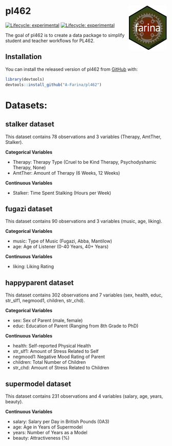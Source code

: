 
<!-- README.md is generated from README.Rmd. Please edit that file -->

# pl462 <img src='man/figures/logo.jpeg' align="right" height="137.5" />

<!-- badges: start -->

[![Lifecycle:
experimental](https://img.shields.io/badge/lifecycle-experimental-orange.svg)](https://www.tidyverse.org/lifecycle/#experimental)
[![Lifecycle:
experimental](https://img.shields.io/badge/lifecycle-experimental-orange.svg)](https://lifecycle.r-lib.org/articles/stages.html#experimental)
<!-- badges: end -->

The goal of pl462 is to create a data package to simplify student and
teacher workflows for PL462.

## Installation

You can install the released version of pl462 from
[GitHub](https://github.com/A-Farina/pl462) with:

``` r
library(devtools)
devtools::install_github("A-Farina/pl462")
```

# Datasets:

## stalker dataset

This dataset contains 78 observations and 3 variables (Therapy, AmtTher,
Stalker).

**Categorical Variables**

-   Therapy: Therapy Type (Cruel to be Kind Therapy, Psychodyshamic
    Therapy, None)
-   AmtTher: Amount of Therapy (6 Weeks, 12 Weeks)

**Continuous Variables**

-   Stalker: Time Spent Stalking (Hours per Week)

## fugazi dataset

This dataset contains 90 observations and 3 variables (music, age,
liking).

**Categorical Variables**

-   music: Type of Music (Fugazi, Abba, Mantilow)
-   age: Age of Listener (0-40 Years, 40+ Years)

**Continuous Variables**

-   liking: Liking Rating

## happyparent dataset

This dataset contains 302 observations and 7 variables (sex, health,
educ, str_slf1, negmood1, children, str_chd).

**Categorical Variables**

-   sex: Sex of Parent (male, female)
-   educ: Education of Parent (Ranging from 8th Grade to PhD)

**Continuous Variables**

-   health: Self-reported Physical Health
-   str_slf1: Amount of Stress Related to Self
-   negmood1: Negative Mood Rating of Parent
-   children: Total Number of Children
-   str_chd: Amount of Stress Related to Children

## supermodel dataset

This dataset contains 231 observations and 4 variables (salary, age,
years, beauty).

**Continuous Variables**

-   salary: Salary per Day in British Pounds (0A3)
-   age: Age in Years of Supermodel
-   years: Number of Years as a Model
-   beauty: Attractiveness (%)
